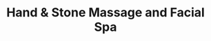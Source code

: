 ---
title: "Hand & Stone Massage and Facial Spa"
url: /georgetown/hand-and-stone-massage-and-facial-spa/
shop: massage
---